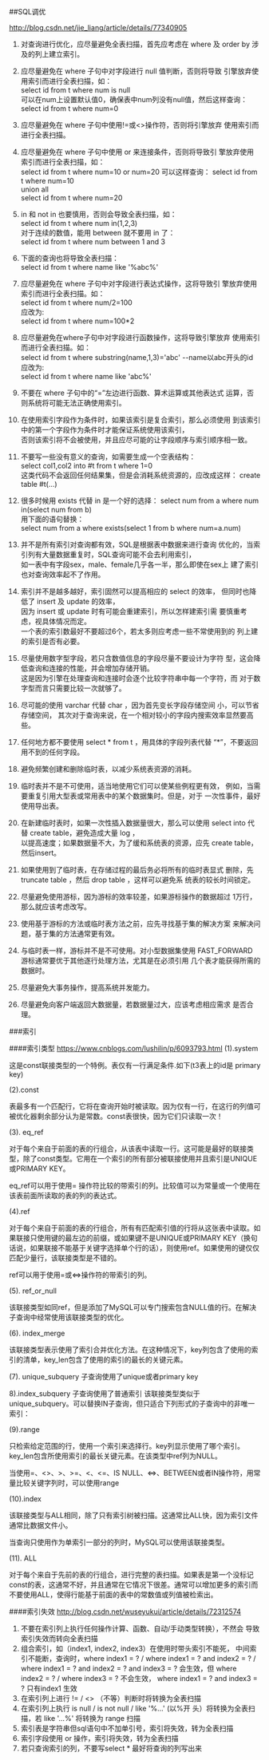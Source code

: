 ##SQL调优

<http://blog.csdn.net/jie_liang/article/details/77340905>

1. 对查询进行优化，应尽量避免全表扫描，首先应考虑在 where 及 
order by 涉及的列上建立索引。	

2. 应尽量避免在 where 子句中对字段进行 null 值判断，否则将导致
引擎放弃使用索引而进行全表扫描，如：	
select id from t where num is null	
可以在num上设置默认值0，确保表中num列没有null值，然后这样查询：	
select id from t where num=0	

3. 应尽量避免在 where 子句中使用!=或<>操作符，否则将引擎放弃
使用索引而进行全表扫描。	

4. 应尽量避免在 where 子句中使用 or 来连接条件，否则将导致引
擎放弃使用索引而进行全表扫描，如：	
select id from t where num=10 or num=20	
可以这样查询：	
select id from t where num=10	
union all	
select id from t where num=20	

5. in 和 not in 也要慎用，否则会导致全表扫描，如：	
select id from t where num in(1,2,3)	
对于连续的数值，能用 between 就不要用 in 了：	
select id from t where num between 1 and 3	

6. 下面的查询也将导致全表扫描：	
select id from t where name like '%abc%'	

7. 应尽量避免在 where 子句中对字段进行表达式操作，这将导致引
擎放弃使用索引而进行全表扫描。如：	
select id from t where num/2=100	
应改为:	
select id from t where num=100*2	

8. 应尽量避免在where子句中对字段进行函数操作，这将导致引擎放弃
使用索引而进行全表扫描。如：	
select id from t where substring(name,1,3)='abc'
--name以abc开头的id	
应改为:	
select id from t where name like 'abc%'	

9. 不要在 where 子句中的“=”左边进行函数、算术运算或其他表达式
运算，否则系统将可能无法正确使用索引。	

10. 在使用索引字段作为条件时，如果该索引是复合索引，那么必须使用
到该索引中的第一个字段作为条件时才能保证系统使用该索引，	
否则该索引将不会被使用，并且应尽可能的让字段顺序与索引顺序相一致。

11. 不要写一些没有意义的查询，如需要生成一个空表结构：	
select col1,col2 into #t from t where 1=0	
这类代码不会返回任何结果集，但是会消耗系统资源的，应改成这样：	
create table #t(...)	

12. 很多时候用 exists 代替 in 是一个好的选择：	
select num from a where num in(select num from b)	
用下面的语句替换：	
select num from a where exists(select 1 from b
 where num=a.num)		

13. 并不是所有索引对查询都有效，SQL是根据表中数据来进行查询
优化的，当索引列有大量数据重复时，SQL查询可能不会去利用索引，	
如一表中有字段sex，male、female几乎各一半，那么即使在sex上
建了索引也对查询效率起不了作用。	

14. 索引并不是越多越好，索引固然可以提高相应的 select 的效率，
但同时也降低了 insert 及 update 的效率，	
因为 insert 或 update 时有可能会重建索引，所以怎样建索引需
要慎重考虑，视具体情况而定。	
一个表的索引数最好不要超过6个，若太多则应考虑一些不常使用到的
列上建的索引是否有必要。	
	
15. 尽量使用数字型字段，若只含数值信息的字段尽量不要设计为字符
型，这会降低查询和连接的性能，并会增加存储开销。	
这是因为引擎在处理查询和连接时会逐个比较字符串中每一个字符，而
对于数字型而言只需要比较一次就够了。	
	
16. 尽可能的使用 varchar 代替 char ，因为首先变长字段存储空间
小，可以节省存储空间，	
其次对于查询来说，在一个相对较小的字段内搜索效率显然要高些。	
	
17. 任何地方都不要使用 select * from t ，用具体的字段列表代替
“*”，不要返回用不到的任何字段。	
	
18. 避免频繁创建和删除临时表，以减少系统表资源的消耗。

19. 临时表并不是不可使用，适当地使用它们可以使某些例程更有效，
例如，当需要重复引用大型表或常用表中的某个数据集时。但是，对于
一次性事件，最好使用导出表。

20. 在新建临时表时，如果一次性插入数据量很大，那么可以使用 
select into 代替 create table，避免造成大量 log ，	
以提高速度；如果数据量不大，为了缓和系统表的资源，应先
create table，然后insert。

21. 如果使用到了临时表，在存储过程的最后务必将所有的临时表显式
删除，先 truncate table ，然后 drop table ，这样可以避免系
统表的较长时间锁定。

22. 尽量避免使用游标，因为游标的效率较差，如果游标操作的数据超过
1万行，那么就应该考虑改写。	
	
23. 使用基于游标的方法或临时表方法之前，应先寻找基于集的解决方案
来解决问题，基于集的方法通常更有效。

24. 与临时表一样，游标并不是不可使用。对小型数据集使用 
FAST_FORWARD 游标通常要优于其他逐行处理方法，尤其是在必须引用
几个表才能获得所需的数据时。

25. 尽量避免大事务操作，提高系统并发能力。

26. 尽量避免向客户端返回大数据量，若数据量过大，应该考虑相应需求
是否合理。




###索引

####索引类型
<https://www.cnblogs.com/lushilin/p/6093793.html>
(1).system

这是const联接类型的一个特例。表仅有一行满足条件.如下(t3表上的id是 primary key)

(2).const

表最多有一个匹配行，它将在查询开始时被读取。因为仅有一行，在这行的列值可被优化器剩余部分认为是常数。const表很快，因为它们只读取一次！


(3). eq_ref

对于每个来自于前面的表的行组合，从该表中读取一行。这可能是最好的联接类型，除了const类型。它用在一个索引的所有部分被联接使用并且索引是UNIQUE或PRIMARY KEY。

eq_ref可以用于使用= 操作符比较的带索引的列。比较值可以为常量或一个使用在该表前面所读取的表的列的表达式。


(4).ref

对于每个来自于前面的表的行组合，所有有匹配索引值的行将从这张表中读取。如果联接只使用键的最左边的前缀，或如果键不是UNIQUE或PRIMARY KEY（换句话说，如果联接不能基于关键字选择单个行的话），则使用ref。如果使用的键仅仅匹配少量行，该联接类型是不错的。

ref可以用于使用=或<=>操作符的带索引的列。


(5).  ref_or_null

该联接类型如同ref，但是添加了MySQL可以专门搜索包含NULL值的行。在解决子查询中经常使用该联接类型的优化。


(6). index_merge

该联接类型表示使用了索引合并优化方法。在这种情况下，key列包含了使用的索引的清单，key_len包含了使用的索引的最长的关键元素。


(7). unique_subquery
子查询使用了unique或者primary key

8).index_subquery
子查询使用了普通索引
该联接类型类似于unique_subquery。可以替换IN子查询，但只适合下列形式的子查询中的非唯一索引：

(9).range

只检索给定范围的行，使用一个索引来选择行。key列显示使用了哪个索引。key_len包含所使用索引的最长关键元素。在该类型中ref列为NULL。

当使用=、<>、>、>=、<、<=、IS NULL、<=>、BETWEEN或者IN操作符，用常量比较关键字列时，可以使用range


(10).index

该联接类型与ALL相同，除了只有索引树被扫描。这通常比ALL快，因为索引文件通常比数据文件小。

当查询只使用作为单索引一部分的列时，MySQL可以使用该联接类型。


(11). ALL

对于每个来自于先前的表的行组合，进行完整的表扫描。如果表是第一个没标记const的表，这通常不好，并且通常在它情况下很差。通常可以增加更多的索引而不要使用ALL，使得行能基于前面的表中的常数值或列值被检索出。


####索引失效
<http://blog.csdn.net/wuseyukui/article/details/72312574>

1. 不要在索引列上执行任何操作计算、函数、自动/手动类型转换），不然会
导致索引失效而转向全表扫描
2. 组合索引，如（index1, index2, index3）在使用时带头索引不能死，
中间索引不能断，查询时，where index1 = ? / where index1 = ? and
index2 = ? / where index1 = ? and index2 = ? and index3 = ?
 会生效，但 where index2 = ? / where index3 = ? 不会生效，
 where index1 = ? and index3 = ? 只有index1 生效
3. 在索引列上进行 != / <> （不等）判断时将转换为全表扫描
4. 在索引列上执行 is null / is not null / like '%...' (以%开
头）将转换为全表扫描，若 like '...%' 将转换为 range 扫描
5. 索引表是字符串但sql语句中不加单引号，索引将失效，转为全表扫描
6. 索引字段使用 or 操作，索引将失效，转为全表扫描
7. 若只查询索引的列，不要写select * 最好将查询的列写出来

